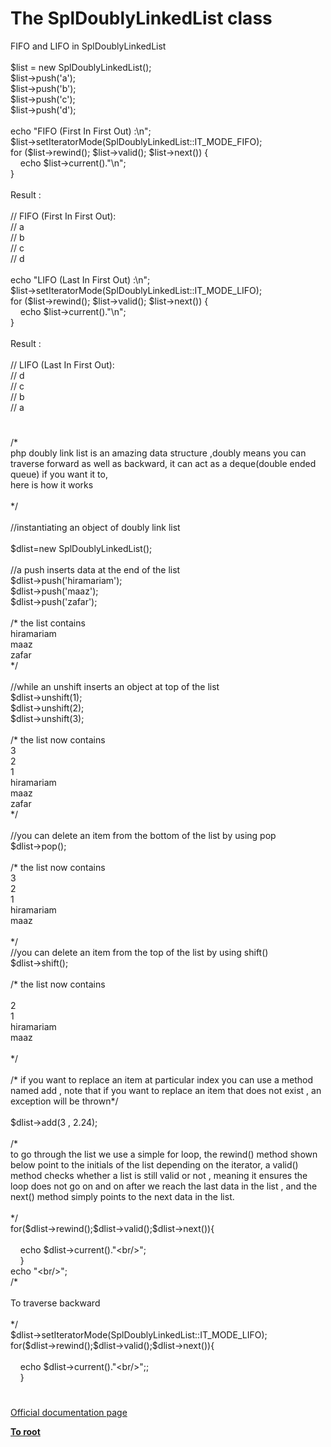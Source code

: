 # The SplDoublyLinkedList class




<div class="phpcode"><span class="html">
FIFO and LIFO in SplDoublyLinkedList<br><br>$list = new SplDoublyLinkedList();<br>$list-&gt;push(&apos;a&apos;);<br>$list-&gt;push(&apos;b&apos;);<br>$list-&gt;push(&apos;c&apos;);<br>$list-&gt;push(&apos;d&apos;);<br> <br>echo &quot;FIFO (First In First Out) :\n&quot;;<br>$list-&gt;setIteratorMode(SplDoublyLinkedList::IT_MODE_FIFO);<br>for ($list-&gt;rewind(); $list-&gt;valid(); $list-&gt;next()) {<br>&#xA0; &#xA0; echo $list-&gt;current().&quot;\n&quot;;<br>}<br> <br>Result :<br><br>// FIFO (First In First Out):<br>// a<br>// b<br>// c<br>// d<br> <br>echo &quot;LIFO (Last In First Out) :\n&quot;;<br>$list-&gt;setIteratorMode(SplDoublyLinkedList::IT_MODE_LIFO);<br>for ($list-&gt;rewind(); $list-&gt;valid(); $list-&gt;next()) {<br>&#xA0; &#xA0; echo $list-&gt;current().&quot;\n&quot;;<br>}<br> <br>Result :<br><br>// LIFO (Last In First Out):<br>// d<br>// c<br>// b<br>// a</span>
</div>
  

#


<div class="phpcode"><span class="html">
/*<br>php doubly link list is an amazing data structure ,doubly means you can traverse forward as well as backward, it can act as a deque(double ended queue) if you want it to,<br>here is how it works <br><br>*/<br><br>//instantiating an object of doubly link list<br><br>$dlist=new SplDoublyLinkedList();<br><br>//a push inserts data at the end of the list <br>$dlist-&gt;push(&apos;hiramariam&apos;);<br>$dlist-&gt;push(&apos;maaz&apos;);<br>$dlist-&gt;push(&apos;zafar&apos;);<br><br>/* the list contains<br>hiramariam<br>maaz<br>zafar<br>*/ <br><br>//while an unshift inserts an object at top of the list<br>$dlist-&gt;unshift(1);<br>$dlist-&gt;unshift(2);<br>$dlist-&gt;unshift(3);<br><br>/* the list now contains<br>3<br>2<br>1<br>hiramariam<br>maaz<br>zafar<br>*/ <br><br>//you can delete an item from the bottom of the list by using pop<br>$dlist-&gt;pop();<br><br>/* the list now contains<br>3<br>2<br>1<br>hiramariam<br>maaz<br><br>*/ <br>//you can delete an item from the top of the list by using shift()<br>$dlist-&gt;shift();<br><br>/* the list now contains<br><br>2<br>1<br>hiramariam<br>maaz<br><br>*/ <br><br>/* if you want to replace an item at particular index you can use a method named add , note that if you want to replace an item that does not exist , an exception will be thrown*/<br><br>$dlist-&gt;add(3 , 2.24);<br><br>/*<br>to go through the list we use a simple for loop, the rewind() method shown below point to the initials of the list depending on the iterator, a valid() method checks whether a list is still valid or not , meaning it ensures the loop does not go on and on after we reach the last data in the list , and the next() method simply points to the next data in the list.<br><br>*/<br>for($dlist-&gt;rewind();$dlist-&gt;valid();$dlist-&gt;next()){<br>&#xA0; &#xA0; <br>&#xA0; &#xA0; echo $dlist-&gt;current().&quot;&lt;br/&gt;&quot;;<br>&#xA0; &#xA0; }<br>echo &quot;&lt;br/&gt;&quot;;<br>/*<br><br>To traverse backward <br><br>*/<br>$dlist-&gt;setIteratorMode(SplDoublyLinkedList::IT_MODE_LIFO);<br>for($dlist-&gt;rewind();$dlist-&gt;valid();$dlist-&gt;next()){<br>&#xA0; &#xA0; <br>&#xA0; &#xA0; echo $dlist-&gt;current().&quot;&lt;br/&gt;&quot;;;<br>&#xA0; &#xA0; }</span>
</div>
  

#

[Official documentation page](https://www.php.net/manual/en/class.spldoublylinkedlist.php)

**[To root](/README.md)**
